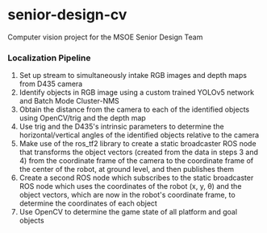 # senior-design-cv
Computer vision project for the MSOE Senior Design Team

### Localization Pipeline
1. Set up stream to simultaneously intake RGB images and depth maps from D435 camera
2. Identify objects in RGB image using a custom trained YOLOv5 network and Batch Mode Cluster-NMS
3. Obtain the distance from the camera to each of the identified objects using OpenCV/trig and the depth map
4. Use trig and the D435's intrinsic parameters to determine the horizontal/vertical angles of the identified objects relative to the camera
5. Make use of the ros_tf2 library to create a static broadcaster ROS node that transforms the object vectors (created from the data in steps 3 and 4) from the coordinate frame of the camera to the coordinate frame of the center of the robot, at ground level, and then publishes them
6. Create a second ROS node which subscribes to the static broadcaster ROS node which uses the coordinates of the robot (x, y, θ) and the object vectors, which are now in the robot's coordinate frame, to determine the coordinates of each object
7. Use OpenCV to determine the game state of all platform and goal objects
